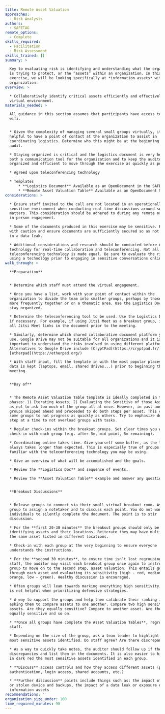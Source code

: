 ```yaml
---
title: Remote Asset Valuation
approaches:
  - Risk Analysis
authors:
  - SAFETAG
remote_options:
  - Complete
skills_required:
  - Facilitation
  - Risk Assessment
skills_trained: []
summary: >

  Key to evaluating risk is identifying and understanding what the organization
  is trying to protect, or the “assets” within an organization. In this
  exercise, we will be looking specifically at *information assets* within an
  organization.
overview: >

  * Collaboratively identify critical assets efficiently and effectively in a
  virtual environment.
materials_needed: >

  All guidance in this section assumes that participants have access to reliable
  wifi.


  * Given the complexity of managing several small groups virtually, it is
  helpful to have a point of contact at the organization to assist in
  coordinating logistics. Determine who this might be at the beginning of the
  audit.

  * Staying organized is critical and the logistics document is very helpful as
  both a communication tool for the organization and to keep the auditor
  organized and efficient to move through the exercise as quickly as possible.

  * Agreed upon teleconferencing technology

  * Templates
      * **Logistics Document** Available as an OpenDocument in the SAFETAG repository, and online via Google Docs: [Logistics Document](https://drive.google.com/file/d/1Jel7mGJvsAq0F6UKoGnx4eBeCMz8cfOY/view?usp=sharing)
      * **Remote Asset Valuation Table** Available as an OpenDocument Spreadsheet in the SAFETAG repository, and online via Google Docs:[Remote Asset Valuation Table](https://drive.google.com/file/d/1Yf2S6IIOlewzTSBNT-yJ1P9ZZD2d3XVN/view?usp=sharing)
considerations: >

  * Ensure staff invited to the call are not located in an operationally
  sensitive environment when conducting real time discussions around sensitive
  matters. This consideration should be adhered to during any remote or
  in-person engagement.

  * Some of the documents produced in this exercise may be sensitive. Proceed
  with caution and ensure documents are sufficiently secured so as not to result
  in a data leak.

  * Additional considerations and research should be conducted before using
  technology for real-time collaboration and teleconferencing. Not all
  teleconferencing technology is made equal. Be sure to evaluate the risks of
  using a technology prior to engaging in sensitive conversations online.
walk_through: >

  **Preparation**


  * Determine which staff must attend the virtual engagement.

  * Once you have a list, work with your point of contact within the
  organization to divide the team into smaller groups, perhaps by those who work
  more frequently together or on a thematic area. Use the Logistics Document to
  stay organized.

  * Determine the teleconferencing tool to be used. Use the Logistics Document
  if necessary. For example, if using Jitsi Meet as a breakout group, include
  all Jitsi Meet links in the document prior to the meeting.

  * Similarly, determine which shared collaborative document platform you'll
  use. Google Drive may not be suitable for all organizations and it is
  important to understand the risks involved in using different platforms.
  Alternatives to Google Drive include [CryptPad](https://cryptpad.fr/) and
  [etherpad](https://etherpad.org/)

  * With staff input, fill the template in with the most popular places where
  data is kept (laptops, email, shared drives...) prior to beginning the
  meeting.


  **Day of**


  * The Remote Asset Valuation Table template is ideally completed in two
  phases: 1) Iterating Assets; 2) Evaluating the Sensitive of those Assets, so
  as not to ask too much of the group all at once. However, in past audits, most
  groups skipped ahead and proceeded to do both steps per asset. This caused
  some groups to not progress as quickly as others. Try to emphasize doing one
  step at a time to not overload groups with tasks.

  * Regular check-ins within the breakout groups. Set clear times you will
  check-in with each group (e.g. after 5m, mid point, 5m remaining).

  * Coordinating online takes time. Give yourself some buffer, as the logistics
  always takes longer than expected. This is especially true of groups less
  familiar with the teleconferencing technology you may be using.

  * Give an overview of what will be accomplished and the goals.

  * Review the **Logistics Doc** and sequence of events.

  * Review the **Asset Valuation Table** example and answer any questions.


  **Breakout Discussions**


  * Release groups to connect via their small virtual breakout room. Ask each
  group to assign a notetaker and to discuss each point. You do not want
  individuals to silently complete the document. The point is to stir
  discussion.

  * For the **first 20-30 minutes** the breakout groups should only be
  identifying assets and their locations. Reiterate they may have multiples of
  the same asset listed in different locations.

  * Check-in with each group at the very beginning to ensure everyone
  understands the instructions.

  * For the **second 30 minutes**, to ensure time isn’t lost regrouping all
  staff, the auditor may visit each breakout group once again to instruct the
  group to move on to the second step, asset valuation. This entails going
  through each asset and evaluating its sensitivity (high - red, medium -
  orange, low - green). Healthy discussion is encouraged.

  * Often groups will lean towards marking everything high sensitivity, but this
  is not helpful when prioritizing defensive strategies.

  * A way to support the groups and help them calibrate their ranking is by
  asking them to compare assets to one another. Compare two high sensitivity
  assets. Are they equally sensitive? Compare to another asset. Are they also
  equally sensitive and so on.

  * **Once all groups have complete the Asset Valuation Tables**, regroup all
  staff.

  * Depending on the size of the group, ask a team leader to highlight the top
  most sensitive assets identified. Do staff agree? Are there discrepancies?

  * As a way to quickly take notes, the auditor should follow up if there are
  discrepancies and list them in the documents. It is also easier to highlight
  in dark red the most sensitive assets identified in each group.

  * **Discuss** access controls and how they access different assets (physical
  authentication, login access, shared accounts, etc.)

  * **Further discussion** points include things such as: the impact of a lost
  or stolen device and backups, the impact of a data leak or exposure of certain
  information assets
recommendations: ''
organization_size_under: 100
time_required_minutes: 90
---
```


